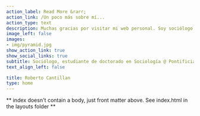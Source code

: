 ```yaml
---
action_label: Read More &rarr;
action_link: /Un poco más sobre mí...
action_type: text
description: Muchas gracias por visitar mi web personal. Soy sociólogo y científico en formación. Mi investigcación doctoral esta enfocada en analizar las pautas de segregación que determinan las interacciones individuales y grupales de los chilenos. En particular me interesa analizar la convergencia de los mecanismos de la *homofilia* y de la *consolidación* en el proceso de reproducción de *desigualdades socio-políticas* durante los últimos 10 años en Chile. Para esto uso los datos del Estudio Longitudinal Social de Chile (ELSOC), en específico, los instrumentos que miden redes personales y comportamiento voluntario-asociativo. Me interesan las técnicas de análisis de redes sociales, los modelos estadísticos para redes egocentradas, el análisis multinivel/longitudinal y los datos de opinión púbica. Por ahora, este espacio funciona como un repositorio de mi trabajo académico y profesional. También, espero compartir reflexiones teóricas y metodológicas, así como códigos reproducibles de análisis estadísticos (principalmente R). Lo más importante! soy papá, me gusta la ciencia ficción, el punk rock y el fútbol.
image_left: false
images:
- img/pyramid.jpg
show_action_link: true
show_social_links: true
subtitle: Sociólogo, estudiante de doctorado en Sociología @ Pontificia Universidad Católica de Chile (pUC). 
text_align_left: false

title: Roberto Cantillan
type: home
---
```


** index doesn't contain a body, just front matter above.
See index.html in the layouts folder **
